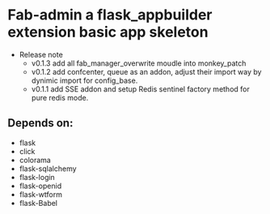 Fab-admin a flask_appbuilder extension basic app skeleton
=================

- Release note
  - v0.1.3 add all fab_manager_overwrite moudle into monkey_patch
  - v0.1.2 add confcenter, queue as an addon, adjust their import way by dynimic import for config_base.
  - v0.1.1 add SSE addon and setup Redis sentinel factory method for pure redis mode.


Depends on:
-----------

- flask
- click
- colorama
- flask-sqlalchemy
- flask-login
- flask-openid
- flask-wtform
- flask-Babel
